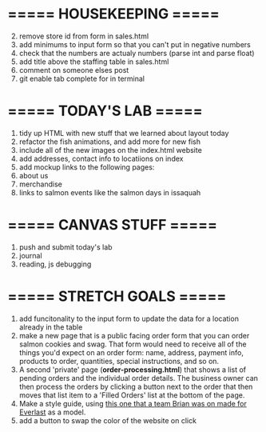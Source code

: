# ===== HOUSEKEEPING =====
2. remove store id from form in sales.html
3. add minimums to input form so that you can't put in negative numbers
4. check that the numbers are actualy numbers (parse int and parse float)
5. add title above the staffing table in sales.html
7. comment on someone elses post
1. git enable tab complete for in terminal
 
# ===== TODAY'S LAB =====
1. tidy up HTML with new stuff that we learned about layout today
0. refactor the fish animations, and add more for new fish
1. include all of the new images on the index.html website
2. add addresses, contact info to locatiions on index
3. add mockup links to the following pages:
  1. about us
  2. merchandise
  3. links to salmon events like the salmon days in issaquah

# ===== CANVAS STUFF =====
1. push and submit today's lab
2. journal
3. reading, js debugging  

# ===== STRETCH GOALS =====
1. add funcitonality to the input form to update the data for a location already in the table
2. make a new page that is a public facing order form that you can order salmon cookies and swag. That form would need to receive all of the things you'd expect on an order form: name, address, payment info, products to order, quantities, special instructions, and so on.
3. A second 'private' page (**order-processing.html**) that shows a list of pending orders and the individual order details. The business owner can then process the orders by clicking a button next to the order that then moves that list item to a 'Filled Orders' list at the bottom of the page.
4. Make a style guide, using [this one that a team Brian was on made for Everlast](http://everlast.com/style-guide) as a model.
5. add a button to swap the color of the website on click
